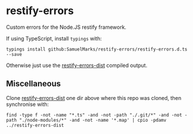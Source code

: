 restify-errors
==============

Custom errors for the Node.JS restify framework.

If using TypeScript, install `typings` with:

    typings install github:SamuelMarks/restify-errors/restify-errors.d.ts --save

Otherwise just use the [restify-errors-dist](https://github.com/SamuelMarks/restify-errors-dist) compiled output.

## Miscellaneous

Clone [restify-errors-dist](https://github.com/SamuelMarks/restify-errors-dist) one dir above where this repo was cloned, then synchronise with:

    find -type f -not -name "*.ts" -and -not -path "./.git/*" -and -not -path "./node-modules/*" -and -not -name '*.map' | cpio -pdamv ../restify-errors-dist
